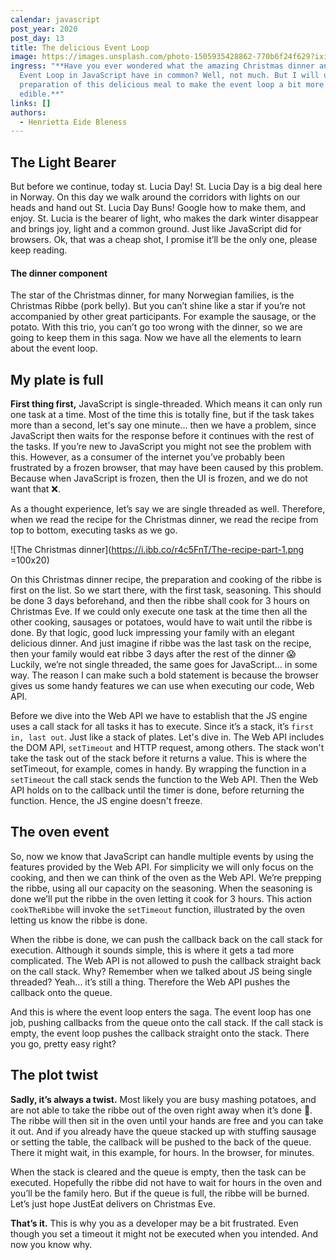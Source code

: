 ```yaml
---
calendar: javascript
post_year: 2020
post_day: 13
title: The delicious Event Loop
image: https://images.unsplash.com/photo-1505935428862-770b6f24f629?ixid=MXwxMjA3fDB8MHxwaG90by1wYWdlfHx8fGVufDB8fHw%3D&ixlib=rb-1.2.1&auto=format&fit=crop&w=1647&q=80
ingress: "**Have you ever wondered what the amazing Christmas dinner and the
  Event Loop in JavaScript have in common? Well, not much. But I will use the
  preparation of this delicious meal to make the event loop a bit more
  edible.**"
links: []
authors:
  - Henrietta Eide Bleness
---
```

## The Light Bearer
But before we continue, today st. Lucia Day! St. Lucia Day is a big deal here in Norway. On this day we walk around the corridors with lights on our heads and hand out St. Lucia Day Buns! Google how to make them, and enjoy. St. Lucia is the bearer of light, who makes the dark winter disappear and brings joy, light and a common ground. Just like JavaScript did for browsers. Ok, that was a cheap shot, I promise it’ll be the only one, please keep reading.

#### The dinner component 
The star of the Christmas dinner, for many Norwegian families, is the Christmas Ribbe (pork belly). But you can’t shine like a star if you’re not accompanied by other great participants. For example the sausage, or the potato. With this trio, you can’t go too wrong with the dinner, so we are going to keep them in this saga. Now we have all the elements to learn about the event loop.


## My plate is full

**First thing first,**  JavaScript is single-threaded. Which means it can only run one task at a time. Most of the time this is totally fine, but if the task takes more than a second, let's say one minute... then we have a problem, since JavaScript then waits for the response before it continues with the rest of the tasks. If you’re new to JavaScript you might not see the problem with this. However, as a consumer of the internet you’ve probably been frustrated by a frozen browser, that may have been caused by this problem. Because when JavaScript is frozen, then the UI is frozen, and we do not want that ❌. 

As a thought experience, let’s say we are single threaded as well. Therefore, when we read the recipe for the Christmas dinner, we read the recipe from top to bottom, executing tasks as we go. 

![The Christmas dinner](https://i.ibb.co/r4c5FnT/The-recipe-part-1.png =100x20)

On this Christmas dinner recipe, the preparation and cooking of the ribbe is first on the list. So we start there, with the first task, seasoning. This should be done 3 days beforehand, and then the ribbe shall cook for 3 hours on Christmas Eve. If we could only execute one task at the time then all the other cooking, sausages or potatoes, would have to wait until the ribbe is done. By that logic, good luck impressing your family with an elegant delicious dinner. And just imagine if ribbe was the last task on the recipe, then your family would eat ribbe 3 days after the rest of the dinner 😱 Luckily, we’re not single threaded, the same goes for JavaScript... in some way. The reason I can make such a bold statement is because the browser gives us some handy features we can use when executing our code, Web API. 

Before we dive into the Web API we have to establish that the JS engine uses a call stack for all tasks it has to execute. Since it’s a stack, it’s ``first in, last out``. Just like a stack of plates. Let's dive in. The Web API includes the DOM API, ``setTimeout``
and HTTP request, among others. The stack won't take the task out of the stack before it returns a value. This is where the setTimeout, for example, comes in handy. By wrapping the function in a ``setTimeout`` the call stack sends the function to the Web API. Then the Web API holds on to the callback until the timer is done, before returning the function. Hence, the JS engine doesn't freeze.   

## The oven event
So, now we know that JavaScript can handle multiple events by using the features provided by the Web API. For simplicity we will only focus on the cooking, and then we can think of the oven as the Web API. We’re prepping the ribbe, using all our capacity on the seasoning. When the seasoning is done we’ll put the ribbe in the oven letting it cook for 3 hours. This action ``cookTheRibbe`` will invoke the ``setTimeout`` function, illustrated by the oven letting us know the ribbe is done. 

When the ribbe is done, we can push the callback back on the call stack for execution. Although it sounds simple, this is where it gets a tad more complicated. The Web API is not allowed to push the callback straight back on the call stack. Why? Remember when we talked about JS being single threaded? Yeah... it’s still a thing. Therefore the Web API pushes the callback onto the queue. 

And this is where the event loop enters the saga. The event loop has one job, pushing callbacks from the queue onto the call stack. If the call stack is empty, the event loop pushes the callback straight onto the stack. There you go, pretty easy right? 

## The plot twist

**Sadly, it’s always a twist.** Most likely you are busy mashing potatoes, and are not able to take the ribbe out of the oven right away when it’s done 😬. The ribbe will then sit in the oven until your hands are free and you can take it out. And if you already have the queue stacked up with stuffing sausage or setting the table, the callback will be pushed to the back of the queue. There it might wait, in this example, for hours. In the browser, for minutes. 

When the stack is cleared and the queue is empty, then the task can be executed. Hopefully the ribbe did not have to wait for hours in the oven and you’ll be the family hero. But if the queue is full, the ribbe will be burned. Let’s just hope JustEat delivers on Christmas Eve. 

**That’s it.** This is why you as a developer may be a bit frustrated. Even though you set a timeout it might not be executed when you intended. And now you know why. 